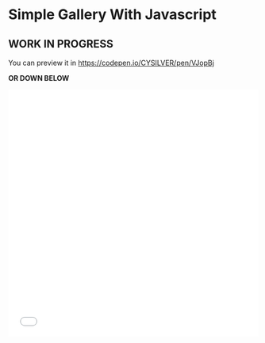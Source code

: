 # Simple Gallery With Javascript

## **WORK IN PROGRESS** 

You can preview it in https://codepen.io/CYSILVER/pen/VJopBj

**OR DOWN BELOW**

<iframe height="500" style="width: 100%;" scrolling="no" title="GALLERY PREVIEW" src="//codepen.io/CYSILVER/embed/VJopBj/?height=265&theme-id=0&default-tab=css,result" frameborder="no" allowtransparency="true" allowfullscreen="true">
  See the Pen <a href='https://codepen.io/CYSILVER/pen/VJopBj/'>GALLERY PREVIEW</a> by Chen Yinyi
  (<a href='https://codepen.io/CYSILVER'>@CYSILVER</a>) on <a href='https://codepen.io'>CodePen</a>.</iframe>
